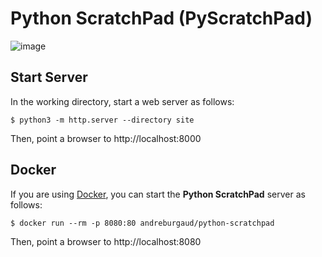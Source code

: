 # Python ScratchPad (PyScratchPad)

![image](https://github.com/andreburgaud/python-scratchpad/releases/download/0.3.0/Screenshot.from.2023-01-22.16-14-53.png)

## Start Server

In the working directory, start a web server as follows:

```
$ python3 -m http.server --directory site
```

Then, point a browser to http://localhost:8000

## Docker

If you are using [Docker](https://www.docker.com/), you can start the **Python ScratchPad** server as follows:

```
$ docker run --rm -p 8080:80 andreburgaud/python-scratchpad
```

Then, point a browser to http://localhost:8080
